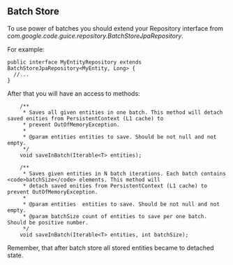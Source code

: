 ## Batch Store ##

To use power of batches you should extend your Repository interface from _com.google.code.guice.repository.BatchStoreJpaRepository_.

For example:
```
public interface MyEntityRepository extends BatchStoreJpaRepository<MyEntity, Long> {
  //...
}
```

After that you will have an access to methods:
```
    /**
     * Saves all given entities in one batch. This method will detach saved enities from PersistentContext (L1 cache) to
     * prevent OutOfMemoryException.
     *
     * @param entities entities to save. Should be not null and not empty.
     */
    void saveInBatch(Iterable<T> entities);

    /**
     * Saves given entities in N batch iterations. Each batch contains <code>batchSize</code> elements. This method will
     * detach saved enities from PersistentContext (L1 cache) to prevent OutOfMemoryException.
     *
     * @param entities  entities to save. Should be not null and not empty.
     * @param batchSize count of entities to save per one batch. Should be positive number.
     */
    void saveInBatch(Iterable<T> entities, int batchSize);
```

Remember, that after batch store all stored entities became to detached state.